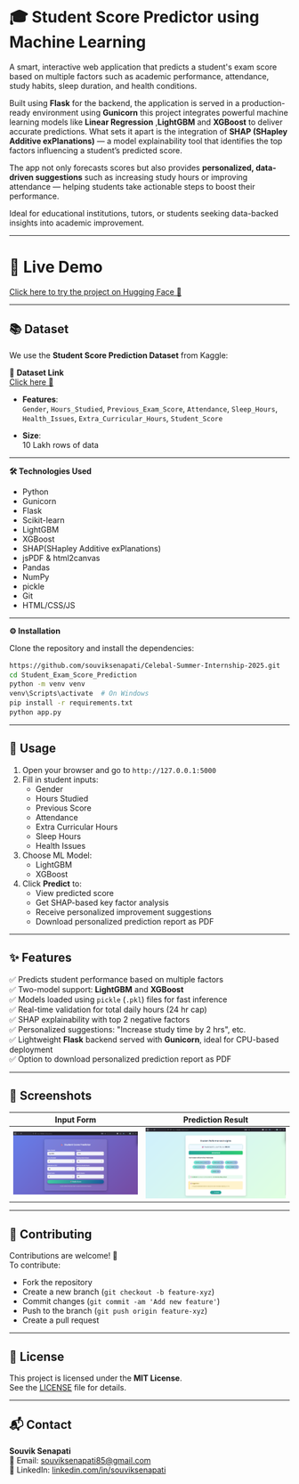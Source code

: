 # 🎓 Student Score Predictor using Machine Learning

A smart, interactive web application that predicts a student's exam score based on multiple factors such as academic performance, attendance, study habits, sleep duration, and health conditions.

Built using **Flask** for the backend, the application is served in a production-ready environment using **Gunicorn** this project integrates powerful machine learning models like **Linear Regression** ,**LightGBM** and **XGBoost** to deliver accurate predictions. What sets it apart is the integration of **SHAP (SHapley Additive exPlanations)** — a model explainability tool that identifies the top factors influencing a student’s predicted score.

The app not only forecasts scores but also provides **personalized, data-driven suggestions** such as increasing study hours or improving attendance — helping students take actionable steps to boost their performance.

Ideal for educational institutions, tutors, or students seeking data-backed insights into academic improvement.

---

# 🔗 Live Demo

   [Click here to try the project on Hugging Face 🚀](https://huggingface.co/spaces/souviksenapati/Student_Exam_Score_Prediction)

---
## 📚 Dataset

We use the **Student Score Prediction Dataset** from Kaggle:

🔗 **Dataset Link**  
  [Click here 🚀](https://www.kaggle.com/datasets/souviksenapati1/student-score-dataset-2)

- **Features**:  
  `Gender`, `Hours_Studied`, `Previous_Exam_Score`, `Attendance`, `Sleep_Hours`, `Health_Issues`, `Extra_Curricular_Hours`, `Student_Score`

- **Size**:  
  10 Lakh rows of data

---
**🛠️ Technologies Used**

- Python
- Gunicorn 
- Flask  
- Scikit-learn  
- LightGBM  
- XGBoost  
- SHAP(SHapley Additive exPlanations)
- jsPDF & html2canvas
- Pandas  
- NumPy
- pickle
- Git
- HTML/CSS/JS  

---
 
**⚙️ Installation**

Clone the repository and install the dependencies:

```bash
https://github.com/souviksenapati/Celebal-Summer-Internship-2025.git
cd Student_Exam_Score_Prediction
python -m venv venv
venv\Scripts\activate  # On Windows
pip install -r requirements.txt
python app.py
```
---

## 🚀 Usage

1. Open your browser and go to `http://127.0.0.1:5000`
2. Fill in student inputs:
   - Gender
   - Hours Studied
   - Previous Score
   - Attendance
   - Extra Curricular Hours
   - Sleep Hours
   - Health Issues
3. Choose ML Model:
   - LightGBM
   - XGBoost
4. Click **Predict** to:
   - View predicted score
   - Get SHAP-based key factor analysis
   - Receive personalized improvement suggestions
   - Download personalized prediction report as PDF

---

## ✨ Features

✅ Predicts student performance based on multiple factors  
✅ Two-model support: **LightGBM** and **XGBoost**  
✅ Models loaded using `pickle` (`.pkl`) files for fast inference   
✅ Real-time validation for total daily hours (24 hr cap)  
✅ SHAP explainability with top 2 negative factors  
✅ Personalized suggestions: "Increase study time by 2 hrs", etc.  
✅ Lightweight **Flask** backend served with **Gunicorn**, ideal for CPU-based deployment  
✅ Option to download personalized prediction report as PDF



---

## 📸 Screenshots

| Input Form | Prediction Result |
|------------|-------------------|
| ![Form](screenshots/form.png) | ![Result](screenshots/result.png) |


---

## 🤝 Contributing

Contributions are welcome! 🚀  
To contribute:

- Fork the repository  
- Create a new branch (`git checkout -b feature-xyz`)  
- Commit changes (`git commit -am 'Add new feature'`)  
- Push to the branch (`git push origin feature-xyz`)  
- Create a pull request  

---

## 📄 License

This project is licensed under the **MIT License**.  
See the [LICENSE](LICENSE) file for details.

---

## 📬 Contact

**Souvik Senapati**  
📧 Email: souviksenapati85@gmail.com  
🔗 LinkedIn: [linkedin.com/in/souviksenapati](https://linkedin.com/in/souviksenapati)


